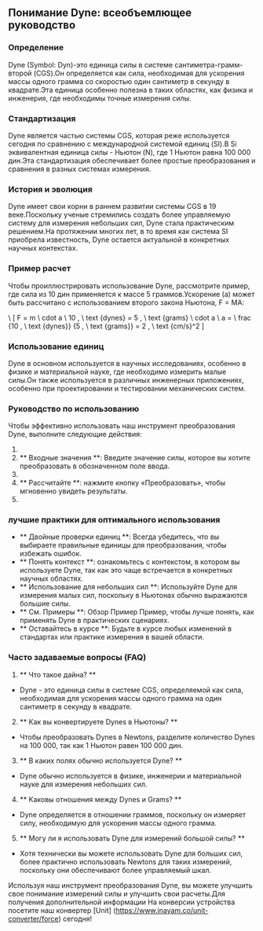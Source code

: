 ## Понимание Dyne: всеобъемлющее руководство

### Определение
Dyne (Symbol: Dyn)-это единица силы в системе сантиметра-грамм-второй (CGS).Он определяется как сила, необходимая для ускорения массы одного грамма со скоростью один сантиметр в секунду в квадрате.Эта единица особенно полезна в таких областях, как физика и инженерия, где необходимы точные измерения силы.

### Стандартизация
Dyne является частью системы CGS, которая реже используется сегодня по сравнению с международной системой единиц (SI).В Si эквивалентная единица силы - Ньютон (N), где 1 Ньютон равна 100 000 дин.Эта стандартизация обеспечивает более простые преобразования и сравнения в разных системах измерения.

### История и эволюция
Dyne имеет свои корни в раннем развитии системы CGS в 19 веке.Поскольку ученые стремились создать более управляемую систему для измерения небольших сил, Dyne стала практическим решением.На протяжении многих лет, в то время как система SI приобрела известность, Dyne остается актуальной в конкретных научных контекстах.

### Пример расчет
Чтобы проиллюстрировать использование Dyne, рассмотрите пример, где сила из 10 дин применяется к массе 5 граммов.Ускорение (а) может быть рассчитано с использованием второго закона Ньютона, F = MA:

\ [
F = m \ cdot a \\
10 \, \ text {dynes} = 5 \, \ text {grams} \ cdot a \\
a = \ frac {10 \, \ text {dynes}} {5 \, \ text {grams}} = 2 \, \ text {cm/s}^2
\]

### Использование единиц
Dyne в основном используется в научных исследованиях, особенно в физике и материальной науке, где необходимо измерить малые силы.Он также используется в различных инженерных приложениях, особенно при проектировании и тестировании механических систем.

### Руководство по использованию
Чтобы эффективно использовать наш инструмент преобразования Dyne, выполните следующие действия:

1.
2. ** Входные значения **: Введите значение силы, которое вы хотите преобразовать в обозначенном поле ввода.
3.
4. ** Рассчитайте **: нажмите кнопку «Преобразовать», чтобы мгновенно увидеть результаты.
5.

### лучшие практики для оптимального использования
- ** Двойные проверки единиц **: Всегда убедитесь, что вы выбираете правильные единицы для преобразования, чтобы избежать ошибок.
- ** Понять контекст **: ознакомьтесь с контекстом, в котором вы используете Dyne, так как это чаще встречается в конкретных научных областях.
- ** Использование для небольших сил **: Используйте Dyne для измерения малых сил, поскольку в Ньютонах обычно выражаются большие силы.
- ** См. Примеры **: Обзор Пример Пример, чтобы лучше понять, как применять Dyne в практических сценариях.
- ** Оставайтесь в курсе **: Будьте в курсе любых изменений в стандартах или практике измерения в вашей области.

### Часто задаваемые вопросы (FAQ)

1. ** Что такое дайна? **
- Dyne - это единица силы в системе CGS, определяемой как сила, необходимая для ускорения массы одного грамма на один сантиметр в секунду в квадрате.

2. ** Как вы конвертируете Dynes в Ньютоны? **
- Чтобы преобразовать Dynes в Newtons, разделите количество Dynes на 100 000, так как 1 Ньютон равен 100 000 дин.

3. ** В каких полях обычно используется Dyne? **
- Dyne обычно используется в физике, инженерии и материальной науке для измерения небольших сил.

4. ** Каковы отношения между Dynes и Grams? **
- Dyne определяется в отношении граммов, поскольку он измеряет силу, необходимую для ускорения массы одного грамма.

5. ** Могу ли я использовать Dyne для измерений большой силы? **
- Хотя технически вы можете использовать Dyne для больших сил, более практично использовать Newtons для таких измерений, поскольку они обеспечивают более управляемый шкал.

Используя наш инструмент преобразования Dyne, вы можете улучшить свое понимание измерений силы и улучшить свои расчеты.Для получения дополнительной информации На конверсии устройства посетите наш конвертер [Unit] (https://www.inayam.co/unit-converter/force) сегодня!